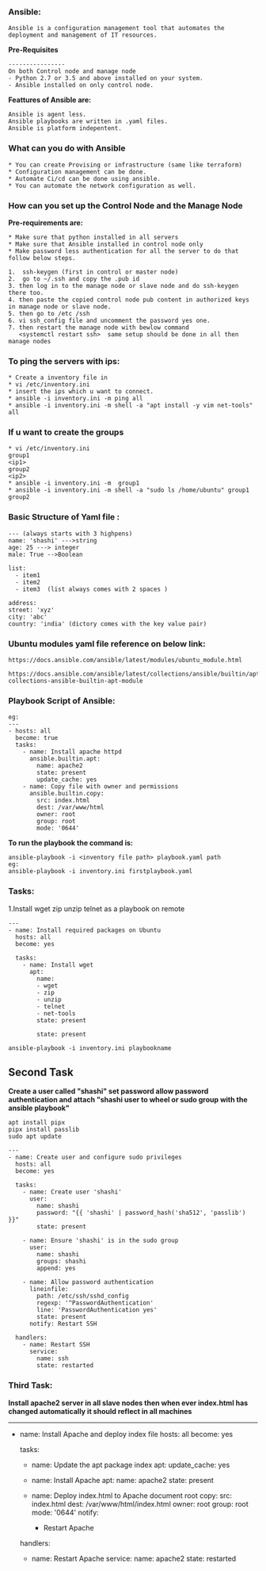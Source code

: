
### Ansible:
```
Ansible is a configuration management tool that automates the deployment and management of IT resources. 
```
**Pre-Requisites**
```
----------------
On both Control node and manage node
- Python 2.7 or 3.5 and above installed on your system.
- Ansible installed on only control node.
```
**Feattures of Ansible are:**
```
Ansible is agent less.
Ansible playbooks are written in .yaml files.
Ansible is platform indepentent.
```
### What can you do with Ansible
```
* You can create Provising or infrastructure (same like terraform)
* Configuration management can be done.
* Automate Ci/cd can be done using ansible.
* You can automate the network configuration as well.
```

### How can you set up the Control Node and the Manage Node

**Pre-requirements are:**
```
* Make sure that python installed in all servers
* Make sure that Ansible installed in control node only
* Make password less authentication for all the server to do that follow below steps.
```
```
1.  ssh-keygen (first in control or master node)
2.  go to ~/.ssh and copy the .pub id 
3. then log in to the manage node or slave node and do ssh-keygen there too.
4. then paste the copied control node pub content in authorized keys in manage node or slave node.
5. then go to /etc /ssh
6. vi ssh_config file and uncomment the password yes one.
7. then restart the manage node with bewlow command 
   <systemctl restart ssh>  same setup should be done in all then manage nodes
```

### To ping the servers with ips:
```
* Create a inventory file in 
* vi /etc/inventory.ini
* insert the ips which u want to connect.
* ansible -i inventory.ini -m ping all
* ansible -i inventory.ini -m shell -a "apt install -y vim net-tools" all
```
### If u want to create the groups 
```
* vi /etc/inventory.ini
group1
<ip1>
group2
<ip2>
* ansible -i inventory.ini -m  group1
* ansible -i inventory.ini -m shell -a "sudo ls /home/ubuntu" group1 group2
```

### Basic Structure of Yaml file :

```
--- (always starts with 3 highpens)
name: 'shashi' --->string
age: 25 ---> integer
male: True -->Boolean

list:
  - item1
  - item2
  - item3  (list always comes with 2 spaces )

address:
street: 'xyz'
city: 'abc'
country: 'india' (dictory comes with the key value pair)

```

### Ubuntu modules yaml file reference on below link:
```
https://docs.ansible.com/ansible/latest/modules/ubuntu_module.html

https://docs.ansible.com/ansible/latest/collections/ansible/builtin/apt_module.html#ansible-collections-ansible-builtin-apt-module
```

### Playbook Script of Ansible:

```
eg:
---
- hosts: all
  become: true
  tasks:
    - name: Install apache httpd
      ansible.builtin.apt:
        name: apache2
        state: present
        update_cache: yes
    - name: Copy file with owner and permissions
      ansible.builtin.copy:
        src: index.html
        dest: /var/www/html
        owner: root
        group: root
        mode: '0644'
```
**To run the playbook the command is:**
```
ansible-playbook -i <inventory file path> playbook.yaml path
eg:
ansible-playbook -i inventory.ini firstplaybook.yaml
```

### Tasks:
1.Install wget zip unzip telnet as a playbook on remote
```
---
- name: Install required packages on Ubuntu
  hosts: all
  become: yes

  tasks:
    - name: Install wget
      apt:
        name: 
        - wget
        - zip
        - unzip
        - telnet
        - net-tools
        state: present

        state: present

```
```
ansible-playbook -i inventory.ini playbookname
```
## Second Task
**Create a user called "shashi" set password allow password authentication and attach "shashi user to wheel or sudo group with the ansible playbook"**
```
apt install pipx
pipx install passlib
sudo apt update
```
```
---
- name: Create user and configure sudo privileges
  hosts: all
  become: yes

  tasks:
    - name: Create user 'shashi'
      user:
        name: shashi
        password: "{{ 'shashi' | password_hash('sha512', 'passlib') }}"
        state: present

    - name: Ensure 'shashi' is in the sudo group
      user:
        name: shashi
        groups: shashi
        append: yes

    - name: Allow password authentication
      lineinfile:
        path: /etc/ssh/sshd_config
        regexp: '^PasswordAuthentication'
        line: 'PasswordAuthentication yes'
        state: present
      notify: Restart SSH

  handlers:
    - name: Restart SSH
      service:
        name: ssh
        state: restarted
```

### Third Task:

**Install apache2 server in all slave nodes then when ever index.html has changed automatically it should reflect in all machines**

---
- name: Install Apache and deploy index file
  hosts: all
  become: yes

  tasks:
    - name: Update the apt package index
      apt:
        update_cache: yes

    - name: Install Apache
      apt:
        name: apache2
        state: present

    - name: Deploy index.html to Apache document root
      copy:
        src: index.html
        dest: /var/www/html/index.html
        owner: root
        group: root
        mode: '0644'
      notify:
        - Restart Apache

  handlers:
    - name: Restart Apache
      service:
        name: apache2
        state: restarted
```




